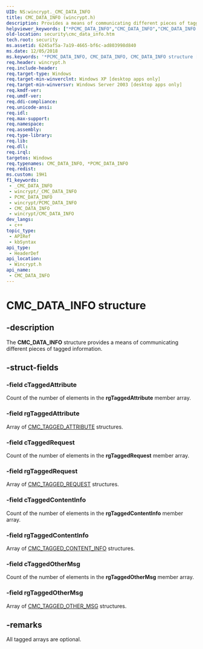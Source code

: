 ```yaml
---
UID: NS:wincrypt._CMC_DATA_INFO
title: CMC_DATA_INFO (wincrypt.h)
description: Provides a means of communicating different pieces of tagged information. (CMC_DATA_INFO)
helpviewer_keywords: ["*PCMC_DATA_INFO","CMC_DATA_INFO","CMC_DATA_INFO structure [Security]","PCMC_DATA_INFO","PCMC_DATA_INFO structure pointer [Security]","_crypto2_cmc_data_info","security.cmc_data_info","wincrypt/CMC_DATA_INFO","wincrypt/PCMC_DATA_INFO"]
old-location: security\cmc_data_info.htm
tech.root: security
ms.assetid: 6245af5a-7a19-4665-bf6c-ad803998d840
ms.date: 12/05/2018
ms.keywords: '*PCMC_DATA_INFO, CMC_DATA_INFO, CMC_DATA_INFO structure [Security], PCMC_DATA_INFO, PCMC_DATA_INFO structure pointer [Security], _crypto2_cmc_data_info, security.cmc_data_info, wincrypt/CMC_DATA_INFO, wincrypt/PCMC_DATA_INFO'
req.header: wincrypt.h
req.include-header: 
req.target-type: Windows
req.target-min-winverclnt: Windows XP [desktop apps only]
req.target-min-winversvr: Windows Server 2003 [desktop apps only]
req.kmdf-ver: 
req.umdf-ver: 
req.ddi-compliance: 
req.unicode-ansi: 
req.idl: 
req.max-support: 
req.namespace: 
req.assembly: 
req.type-library: 
req.lib: 
req.dll: 
req.irql: 
targetos: Windows
req.typenames: CMC_DATA_INFO, *PCMC_DATA_INFO
req.redist: 
ms.custom: 19H1
f1_keywords:
 - _CMC_DATA_INFO
 - wincrypt/_CMC_DATA_INFO
 - PCMC_DATA_INFO
 - wincrypt/PCMC_DATA_INFO
 - CMC_DATA_INFO
 - wincrypt/CMC_DATA_INFO
dev_langs:
 - c++
topic_type:
 - APIRef
 - kbSyntax
api_type:
 - HeaderDef
api_location:
 - Wincrypt.h
api_name:
 - CMC_DATA_INFO
---
```


# CMC_DATA_INFO structure


## -description

The <b>CMC_DATA_INFO</b> structure provides a means of communicating different pieces of tagged information.

## -struct-fields

### -field cTaggedAttribute

Count of the number of elements in the <b>rgTaggedAttribute</b> member array.

### -field rgTaggedAttribute

Array of 
<a href="/windows/desktop/api/wincrypt/ns-wincrypt-cmc_tagged_attribute">CMC_TAGGED_ATTRIBUTE</a> structures.

### -field cTaggedRequest

Count of the number of elements in the <b>rgTaggedRequest</b> member array.

### -field rgTaggedRequest

Array of 
<a href="/windows/desktop/api/wincrypt/ns-wincrypt-cmc_tagged_request">CMC_TAGGED_REQUEST</a> structures.

### -field cTaggedContentInfo

Count of the number of elements in the <b>rgTaggedContentInfo</b> member array.

### -field rgTaggedContentInfo

Array of 
<a href="/windows/desktop/api/wincrypt/ns-wincrypt-cmc_tagged_content_info">CMC_TAGGED_CONTENT_INFO</a> structures.

### -field cTaggedOtherMsg

Count of the number of elements in the <b>rgTaggedOtherMsg</b> member array.

### -field rgTaggedOtherMsg

Array of 
<a href="/windows/desktop/api/wincrypt/ns-wincrypt-cmc_tagged_other_msg">CMC_TAGGED_OTHER_MSG</a> structures.

## -remarks

All tagged arrays are optional.
